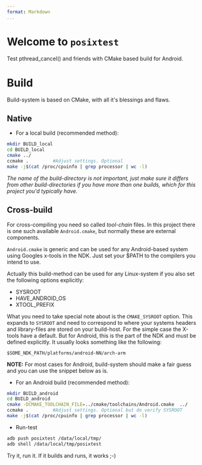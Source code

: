 ```yaml
---
format: Markdown
...
```


# Welcome to ``posixtest``

Test pthread\_cancel() and friends with CMake based build for Android.

# Build

Build-system is based on CMake, with all it's blessings and flaws. 

## Native

* For a local build (recommended method):
```bash
mkdir BUILD_local
cd BUILD_local
cmake ../
ccmake .         #Adjust settings. Optional
make -j$(cat /proc/cpuinfo | grep processor | wc -l)
```
*The name of the build-directory is not important, just make sure it differs
from other build-directories if you have more than one builds, which for
this project you'd typically have.*


## Cross-build
For cross-compiling you need so called *tool-chain* files. In this project
there is one such available ``Android.cmake``, but normally these are
external components.

``Android.cmake`` is generic and can be used for any Android-based system
using Googles x-tools in the NDK. Just set your $PATH to the compilers you
intend to use.

Actually this build-method can be used for any Linux-system if you also set
the following options explicitly:

* SYSROOT 
* HAVE_ANDROID_OS
* XTOOL_PREFIX 

What you need to take special note about is the ``CMAKE_SYSROOT`` option.
This expands to ``SYSROOT`` and need to correspond to where your systems
headers and library-files are stored on your build-host. For the simple case
the X-tools have a default. But for Android, this is the part of the NDK and
must be defined explicitly. It usually looks something like the following:

```
$SOME_NDK_PATH/platforms/android-NN/arch-arm
```

**NOTE:** For most cases for Android, build-system should make a fair
guess and you can use the snippet below as is.

* For an Android build (recommended method):
```bash
mkdir BUILD_android
cd BUILD_android
cmake -DCMAKE_TOOLCHAIN_FILE=../cmake/toolchains/Android.cmake  ../
ccmake .         #Adjust settings. Optional but do verify SYSROOT
make -j$(cat /proc/cpuinfo | grep processor | wc -l)
```

* Run-test
```bash
adb push posixtest /data/local/tmp/
adb shell /data/local/tmp/posixtest
```

Try it, run it. If it builds and runs, it works ;-)
